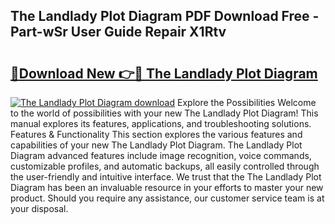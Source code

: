 ## The Landlady Plot Diagram PDF Download Free - Part-wSr User Guide Repair X1Rtv

# <h2><a href="http://dfsyv6.blite.top/?on=The+Landlady+Plot+Diagram">🔗Download New 👉🔴 The Landlady Plot Diagram</a></h2>

[![The Landlady Plot Diagram download](https://i.imgur.com/lujVjoI.png)](http://dfsyv6.blite.top/?on=The+Landlady+Plot+Diagram)
Explore the Possibilities Welcome to the world of possibilities with your new The Landlady Plot Diagram! This manual explores its features, applications, and troubleshooting solutions. Features & Functionality This section explores the various features and capabilities of your new The Landlady Plot Diagram. The Landlady Plot Diagram advanced features include image recognition, voice commands, customizable profiles, and automatic backups, all easily controlled through the user-friendly and intuitive interface. We trust that the The Landlady Plot Diagram has been an invaluable resource in your efforts to master your new product. Should you require any assistance, our customer service team is at your disposal.
